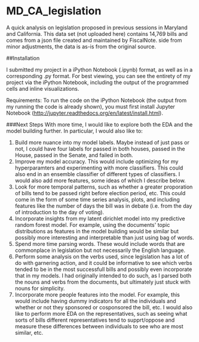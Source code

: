 # MD_CA_legislation

A quick analysis on legislation proposed in previous sessions in Maryland and California. This data set (not uploaded here) contains 
14,769 bills and comes from a json file created and maintained by FiscalNote. side from minor adjustments, the data is as-is from 
the original source. 

##Installation

I submitted my project in a iPython Notebook (.ipynb) format, as well as in a corresponding .py format. For best viewing, you 
can see the entirety of my project via the iPython Notebook, including the output of the programmed cells and inline visualizations.

Requirements: To run the code on the iPython Notebook (the output from my running the code is already shown), you must first install 
Jupyter Notebook (http://jupyter.readthedocs.org/en/latest/install.html).

###Next Steps
With more time, I would like to explore both the EDA and the model building further. In particular, I would also like to:

1. Build more nuance into my model labels. Maybe instead of just pass or not, I could have four labels for passed in both houses, passed in the House, passed in the Senate, and failed in both.
2. Improve my model accuracy. This would include optimizing for my hyperparamters and experimenting with more classifiers. This could also end in an ensemble classifier of different types of classifiers. I would also add more features, some ideas of which I describe below.
3. Look for more temporal patterns, such as whether a greater proporation of bills tend to be passed right before election period, etc.
This could come in the form of some time series analysis, plots, and including features like the number of days the bill was in debate 
(i.e. from the day of introduction to the day of voting).
4. Incorporate insights from my latent dirichlet model into my predictive random forest model. For example, using the documents' topic distributions as features in the model building would be similar but possibly more interesting and interpretable than just using bag of words.
5. Spend more time parsing words. These would include words that are commonplace in legislation but not necessarily the English language.
6. Perform some analysis on the verbs used, since legislation has a lot of do with garnering action, and it could be informative to see which verbs tended to be in the most successfull bills and possibly even incorporate that in my models. I had originally intended to do such, as I parsed both the nouns and verbs from the documents, but ultimately just stuck with nouns for simplicity.
7. Incorporate more people features into the model. For example, this would include having dummy indicators for all the individuals and whether or not they sponsored or cosponsored the bill, etc. I would also like to perform more EDA on the representatives, such as seeing what sorts of bills different representatives tend to supprt/oppose and measure these differences between individuals to see who are most similar, etc.

